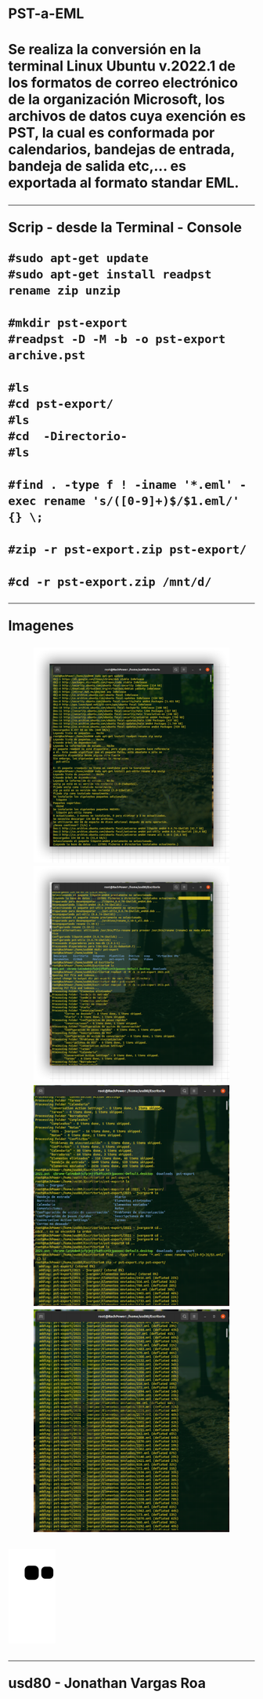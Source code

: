 <h1> PST-a-EML <h1/>


Se realiza la conversión en la terminal Linux Ubuntu v.2022.1 de los formatos de correo electrónico de la organización Microsoft, los archivos de datos cuya exención es PST, la cual es conformada por calendarios, bandejas de entrada, bandeja de salida etc,... es exportada al formato standar EML.

----

Scrip - desde la Terminal - Console

```
#sudo apt-get update
#sudo apt-get install readpst rename zip unzip

#mkdir pst-export
#readpst -D -M -b -o pst-export archive.pst

#ls
#cd pst-export/
#ls
#cd  -Directorio- 
#ls

#find . -type f ! -iname '*.eml' -exec rename 's/([0-9]+)$/$1.eml/' {} \;

#zip -r pst-export.zip pst-export/

#cd -r pst-export.zip /mnt/d/

```
----
Imagenes
 
<p align="center">
<img src= '1.bmp' width='400'/>
  <img src= '2.bmp' width='400'/>
  <img src= '3.bmp' width='400'/>
  <img src= '4.bmp' width='400'/>
</p align="center"


----
  
  ![Snake animation](https://github.com/JonathanVargasRoa/JonathanVargasRoa/blob/output/github-contribution-grid-snake.svg)
  
----
  
usd80 - Jonathan Vargas Roa
